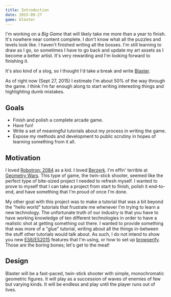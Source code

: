 ```yaml
---
title: Introduction
date: 2015-09-27
game: blaster
---
```


I'm working on a _Big Game_ that will likely take me more than a year to finish. It's nowhere near content complete. I don't know what all the puzzles and levels look like. I haven't finished writing all the bosses. I'm still learning to draw as I go, so sometimes I have to go back and update my art assets as I become a better artist. It's very rewarding and I'm looking forward to finishing it.

It's also kind of a slog, so I thought I'd take a break and write [Blaster][playblaster].

As of right now (Sept 27, 2015) I estimate I'm about 50% of the way through the game. I think I'm far enough along to start writing interesting things and highlighting dumb mistakes.

## Goals

  * Finish and polish a complete arcade game.
  * Have fun!
  * Write a set of meaningful tutorials about my process in writing the game.
  * Expose my methods and development to public scrutiny in hopes of learning something from it all.

## Motivation

I loved [Robotron: 2084][robotron] as a kid. I loved [Berzerk][berzerk]. I'm effin' terrible at [Geometry Wars][geometrywars]. This type of game, the twin-stick shooter, seemed like the perfect type of bite-sized project I needed to refresh myself. I wanted to prove to myself that I can take a project from start to finish, polish it end-to-end, and have something that I'm proud of once I'm done.

My other goal with this project was to make a tutorial that was a bit beyond the "hello world" tutorials that frustrate me whenever I'm trying to learn a new technology. The unfortunate truth of our industry is that you have to have working knowledge of ten different technologies in order to have a realistic shot at getting something out there. I wanted to provide something that was more of a "glue" tutorial, writing about all the things in-between the stuff other tutorials would talk about. As such, I do not intend to show you new [ES6/ES2015][es6] features that I'm using, or how to set up [browserify][]. Those are the boring bones; let's get to the meat!

## Design

Blaster will be a fast-paced, twin-stick shooter with simple, monochromatic geometric figures. It will play as a succession of waves of enemies of few but varying kinds. It will be endless and play until the player runs out of lives.


[playblaster]: https://blaster.drhayes.io
[robotron]: https://en.wikipedia.org/wiki/Robotron:_2084
[berzerk]: https://en.wikipedia.org/wiki/Berzerk_(video_game)
[geometrywars]: https://en.wikipedia.org/wiki/Geometry_Wars
[es6]: http://www.ecma-international.org/ecma-262/6.0/
[browserify]: https://github.com/substack/node-browserify
